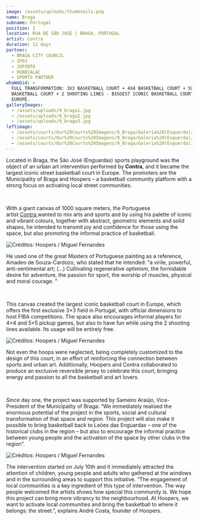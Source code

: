 ```yaml
---
image: /assets/uploads/thumbnails.png
name: Braga
subname: Portugal
position: 1
location: RUA DE SÃO JOSÉ | BRAGA, PORTUGAL
artist: Contra
duration: 12 days
partner:
  - BRAGA CITY COUNCIL
  - IPDJ
  - JOPINTO
  - ROBBIALAC
  - SPORTS PARTNER
whaWeDid: >
  FULL TRANSFORMATION: 3X3 BASKETBALL COURT + 4X4 BASKETBALL COURT + 5X5
  BASKETBALL COURT + 2 SHOOTING LINES - BIGGEST ICONIC BASKETBALL COURT IN
  EUROPE.
galleryImages:
  - /assets/uploads/9_braga1.jpg
  - /assets/uploads/9_braga2.jpg
  - /assets/uploads/9_braga3.jpg
leftimage:
  - /assets/courts/Our%20Courts%20Imagens/9_Braga/Galeria%20(Esquerda)/1.jpg
  - /assets/courts/Our%20Courts%20Imagens/9_Braga/Galeria%20(Esquerda)/2.jpg
  - /assets/courts/Our%20Courts%20Imagens/9_Braga/Galeria%20(Esquerda)/3.jpg
---
```

Located in Braga, the São José (Enguardas) sports playground was the object of an urban art intervention performed by **Contra**, and it became the largest iconic street basketball court in Europe. The promoters are the Municipality of Braga and Hoopers – a basketball community platform with a strong focus on activating local street communities.

</br>

With a giant canvas of 1000 square meters, the Portuguese artist <u>[Contra](https://www.isupportstreetart.com/artist/contra/)</u>[ ](https://www.isupportstreetart.com/artist/contra/)wanted to mix arts and sports and by using his palette of iconic and vibrant colours, together with abstract, geometric elements and solid shapes, he intended to transmit joy and confidence for those using the space, but also promoting the informal practice of basketball.

![Créditos: Hoopers / Miguel Fernandes](/assets/uploads/1_braga_makingof.jpg "Créditos: Hoopers / Miguel Fernandes")

He used one of the great Masters of Portuguese painting as a reference, Amadeo de Souza-Cardozo, who stated that he intended: “a virile, powerful, anti-sentimental art; (…) Cultivating regenerative optimism, the formidable desire for adventure, the passion for sport, the worship of muscles, physical and moral courage. ”

</br>

This canvas created the largest iconic basketball court in Europe, which offers the first exclusive 3×3 field in Portugal, with official dimensions to host FIBA competitions. The space also encourages informal players for 4×4 and 5×5 pickup games, but also to have fun while using the 2 shooting lines available. Its usage will be entirely free.

![Créditos: Hoopers / Miguel Fernandes](/assets/uploads/3_braga_makingof.jpg "Créditos: Hoopers / Miguel Fernandes")

Not even the hoops were neglected, being completely customized to the design of this court, in an effort of reinforcing the connection between sports and urban art. Additionally, Hoopers and Contra collaborated to produce an exclusive reversible jersey to celebrate this court, bringing energy and passion to all the basketball and art lovers.

</br>

Since day one, the project was supported by Sameiro Araújo, Vice-President of the Municipality of Braga: “We immediately realised the enormous potential of the project in the sports, social and cultural transformation of that space and region. This project will also make it possible to bring basketball back to Leões das Enguardas – one of the historical clubs in the region – but also to encourage the informal practice between young people and the activation of the space by other clubs in the region”.

![Créditos: Hoopers / Miguel Fernandes](/assets/uploads/4_braga_makingof.png "Créditos: Hoopers / Miguel Fernandes")

The intervention started on July 10th and it immediately attracted the attention of children, young people and adults who gathered at the windows and in the surrounding areas to support this initiative. “The engagement of local communities is a key ingredient of this type of intervention. The way people welcomed the artists shows how special this community is. We hope this project can bring more vibrancy to the neighbourhood. At Hoopers, we want to activate local communities and bring the basketball to where it belongs: the street.”, explains André Costa, founder of Hoopers.